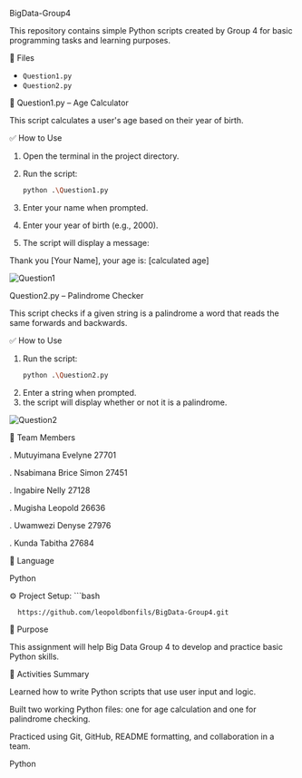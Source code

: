  BigData-Group4
 
 This repository contains simple Python scripts created by Group 4 for basic programming tasks and learning purposes.

 📁 Files
  
  - `Question1.py`
  - `Question2.py`
  
  
 🧮 Question1.py – Age Calculator
  
  This script calculates a user's age based on their year of birth.
  
  ✅ How to Use
  
  1. Open the terminal in the project directory.
  2. Run the script:
     ```bash
     python .\Question1.py

  3. Enter your name when prompted.

  4. Enter your year of birth (e.g., 2000).

  5. The script will display a message:

   Thank you [Your Name], your age is: [calculated age]
 
  ![Question1](https://github.com/user-attachments/assets/9adecb13-606a-4aeb-9ac4-0889153af321)

  Question2.py – Palindrome Checker

  This script checks if a given string is a palindrome a word that reads the same forwards and backwards.

 ✅ How to Use

  1. Run the script:
     ```bash
     python .\Question2.py

  2. Enter a string when prompted.
  3. the script will display whether or not it is a palindrome.

  ![Question2](https://github.com/user-attachments/assets/70600d32-a3de-43cd-9f93-2534cee24da9)


 👥 Team Members
 
 . Mutuyimana Evelyne 27701
 
 . Nsabimana Brice Simon 27451
 
 . Ingabire Nelly 27128
 
 . Mugisha Leopold 26636
 
 . Uwamwezi Denyse 27976
 
 . Kunda Tabitha 27684 

 🐍 Language
 
  Python

 ⚙️ Project Setup:
    ```bash
      
      https://github.com/leopoldbonfils/BigData-Group4.git



 📌 Purpose
 
  This assignment will help Big Data Group 4 to develop and practice basic Python skills.

 📄 Activities Summary
 
   Learned how to write Python scripts that use user input and logic.
    
   Built two working Python files: one for age calculation and one for palindrome checking.
    
   Practiced using Git, GitHub, README formatting, and collaboration in a team.
   

Python
